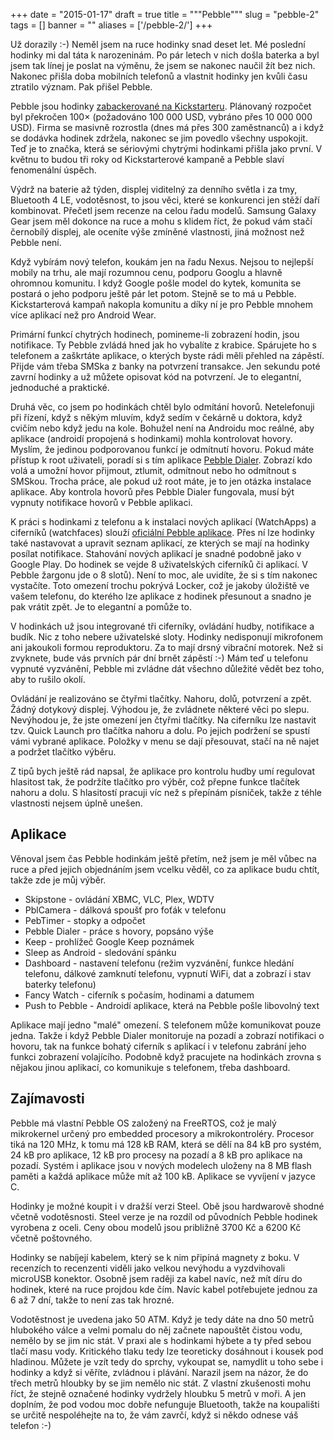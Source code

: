
+++
date = "2015-01-17"
draft = true
title = """Pebble"""
slug = "pebble-2"
tags = []
banner = ""
aliases = ['/pebble-2/']
+++

Už dorazily :-) Neměl jsem na ruce hodinky snad deset let. Mé poslední hodinky mi dal táta k narozeninám. Po pár letech v nich došla baterka a byl jsem tak línej je poslat na výměnu, že jsem se nakonec naučil žít bez nich. Nakonec přišla doba mobilních telefonů a vlastnit hodinky jen kvůli času ztratilo význam. Pak přišel Pebble.

Pebble jsou hodinky [zabackerované na Kickstarteru](https://www.kickstarter.com/projects/597507018/pebble-e-paper-watch-for-iphone-and-android). Plánovaný rozpočet byl překročen 100× (požadováno 100 000 USD, vybráno přes 10 000 000 USD). Firma se masivně rozrostla (dnes má přes 300 zaměstnanců) a i když se dodávka hodinek zdržela, nakonec se jim povedlo všechny uspokojit. Teď je to značka, která se sériovými chytrými hodinkami přišla jako první. V květnu to budou tři roky od Kickstarterové kampaně a Pebble slaví fenomenální úspěch.

Výdrž na baterie až týden, displej viditelný za denního světla i za tmy, Bluetooth 4 LE, vodotěsnost, to jsou věci, které se konkurenci jen stěží daří kombinovat. Přečetl jsem recenze na celou řadu modelů. Samsung Galaxy Gear jsem měl dokonce na ruce a mohu s klidem říct, že pokud vám stačí černobílý displej, ale oceníte výše zmíněné vlastnosti, jiná možnost než Pebble není.

Když vybírám nový telefon, koukám jen na řadu Nexus. Nejsou to nejlepší mobily na trhu, ale mají rozumnou cenu, podporu Googlu a hlavně ohromnou komunitu. I když Google pošle model do kytek, komunita se postará o jeho podporu ještě pár let potom. Stejně se to má u Pebble. Kickstarterová kampaň nakopla komunitu a díky ní je pro Pebble mnohem více aplikací než pro Android Wear.

Primární funkcí chytrých hodinech, pomineme-li zobrazení hodin, jsou notifikace. Ty Pebble zvládá hned jak ho vybalíte z krabice. Spárujete ho s telefonem a zaškrtáte aplikace, o kterých byste rádi měli přehled na zápěstí. Přijde vám třeba SMSka z banky na potvrzení transakce. Jen sekundu poté zavrní hodinky a už můžete opisovat kód na potvrzení. Je to elegantní, jednoduché a praktické.

Druhá věc, co jsem po hodinkách chtěl bylo odmítání hovorů. Netelefonuji při řízení, když s někým mluvím, když sedím v čekárně u doktora, když cvičím nebo když jedu na kole. Bohužel není na Androidu moc reálné, aby aplikace (androidí propojená s hodinkami) mohla kontrolovat hovory. Myslím, že jedinou podporovanou funkcí je odmítnutí hovoru. Pokud máte přístup k root uživateli, poradí si s tím aplikace [Pebble Dialer](https://play.google.com/store/apps/details?id=com.matejdro.pebbledialer). Zobrazí kdo volá a umožní hovor přijmout, ztlumit, odmítnout nebo ho odmítnout s SMSkou. Trocha práce, ale pokud už root máte, je to jen otázka instalace aplikace. Aby kontrola hovorů přes Pebble Dialer fungovala, musí být vypnuty notifikace hovorů v Pebble aplikaci.

K práci s hodinkami z telefonu a k instalaci nových aplikací (WatchApps) a ciferníků (watchfaces) slouží [oficiální Pebble aplikace](https://play.google.com/store/apps/details?id=com.getpebble.android). Přes ní lze hodinky také nastavovat a upravit seznam aplikací, ze kterých se mají na hodinky posílat notifikace. Stahování nových aplikací je snadné podobně jako v Google Play. Do hodinek se vejde 8 uživatelských ciferníků či aplikací. V Pebble žargonu jde o 8 slotů). Není to moc, ale uvidíte, že si s tím nakonec vystačíte. Toto omezení trochu pokrývá Locker, což je jakoby úložiště ve vašem telefonu, do kterého lze aplikace z hodinek přesunout a snadno je pak vrátit zpět. Je to elegantní a pomůže to.

V hodinkách už jsou integrované tři ciferníky, ovládání hudby, notifikace a budík. Nic z toho nebere uživatelské sloty. Hodinky nedisponují mikrofonem ani jakoukoli formou reproduktoru. Za to mají drsný vibrační motorek. Než si zvyknete, bude vás prvních pár dní brnět zápěstí :-) Mám teď u telefonu vypnuté vyzvánění, Pebble mi zvládne dát všechno důležité vědět bez toho, aby to rušilo okolí.

Ovládání je realizováno se čtyřmi tlačítky. Nahoru, dolů, potvrzení a zpět. Žádný dotykový displej. Výhodou je, že zvládnete některé věci po slepu. Nevýhodou je, že jste omezení jen čtyřmi tlačítky. Na ciferníku lze nastavit tzv. Quick Launch pro tlačítka nahoru a dolu. Po jejich podržení se spustí vámi vybrané aplikace. Položky v menu se dají přesouvat, stačí na ně najet a podržet tlačítko výběru.

Z tipů bych ještě rád napsal, že aplikace pro kontrolu hudby umí regulovat hlasitost tak, že podržíte tlačítko pro výběr, což přepne funkce tlačítek nahoru a dolu. S hlasitostí pracuji víc než s přepínám písniček, takže z téhle vlastnosti nejsem úplně unešen.

## Aplikace

Věnoval jsem čas Pebble hodinkám ještě přetím, než jsem je měl vůbec na ruce a před jejich objednáním jsem vcelku věděl, co za aplikace budu chtít, takže zde je můj výběr.

* Skipstone - ovládání XBMC, VLC, Plex, WDTV
* PblCamera - dálková spoušť pro foťák v telefonu
* PebTimer - stopky a odpočet
* Pebble Dialer - práce s hovory, popsáno výše
* Keep - prohlížeč Google Keep poznámek
* Sleep as Android - sledování spánku
* Dashboard - nastavení telefonu (režim vyzvánění, funkce hledání telefonu, dálkové zamknutí telefonu, vypnutí WiFi, dat a zobrazí i stav baterky telefonu)
* Fancy Watch - ciferník s počasím, hodinami a datumem
* Push to Pebble - Androidí aplikace, která na Pebble pošle libovolný text

Aplikace mají jedno "malé" omezení. S telefonem může komunikovat pouze jedna. Takže i když Pebble Dialer monitoruje na pozadí a zobrazí notifikaci o hovoru, tak na funkce bohatý ciferník s aplikací i v telefonu zabrání jeho funkci zobrazení volajícího. Podobně když pracujete na hodinkách zrovna s nějakou jinou aplikací, co komunikuje s telefonem, třeba dashboard.

## Zajímavosti

Pebble má vlastní Pebble OS založený na FreeRTOS, což je malý mikrokernel určený pro embedded procesory a mikrokontroléry. Procesor tiká na 120 MHz, k tomu má 128 kB RAM, která se dělí na 84 kB pro systém, 24 kB pro aplikace, 12 kB pro procesy na pozadí a 8 kB pro aplikace na pozadí. Systém i aplikace jsou v nových modelech uloženy na 8 MB flash paměti a každá aplikace může mít až 100 kB. Aplikace se vyvíjení v jazyce C.

Hodinky je možné koupit i v dražší verzi Steel. Obě jsou hardwarově shodné včetně vodotěsnosti. Steel verze je na rozdíl od původních Pebble hodinek vyrobena z oceli. Ceny obou modelů jsou približně 3700 Kč a 6200 Kč včetně poštovného.

Hodinky se nabíjejí kabelem, který se k nim připíná magnety z boku. V recenzích to recenzenti viděli jako velkou nevýhodu a vyzdvihovali microUSB konektor. Osobně jsem raději za kabel navíc, než mít díru do hodinek, které na ruce projdou kde čím. Navíc kabel potřebujete jednou za 6 až 7 dní, takže to není zas tak hrozné.

Vodotěstnost je uvedena jako 50 ATM. Když je tedy dáte na dno 50 metrů hlubokého válce a velmi pomalu do něj začnete napouštět čistou vodu, nemělo by se jim nic stát. V praxi ale s hodinkami hýbete a ty před sebou tlačí masu vody. Kritického tlaku tedy lze teoreticky dosáhnout i kousek pod hladinou. Můžete je vzít tedy do sprchy, vykoupat se, namydlit u toho sebe i hodinky a když si věříte, zvládnou i plávání. Narazil jsem na názor, že do třech metrů hloubky by se jim nemělo nic stát. Z vlastní zkušenosti mohu říct, že stejně označené hodinky vydržely hloubku 5 metrů v moři. A jen doplním, že pod vodou moc dobře nefunguje Bluetooth, takže na koupališti se určitě nespoléhejte na to, že vám zavrčí, když si někdo odnese váš telefon :-)

